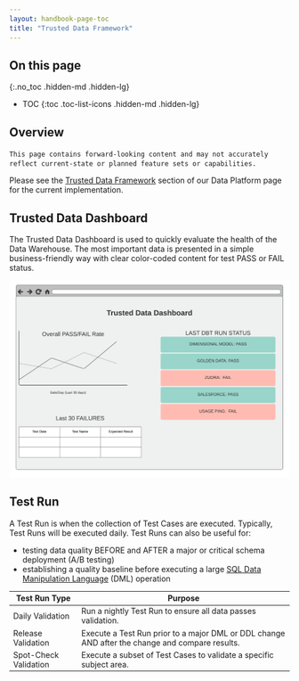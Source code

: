 ```yaml
---
layout: handbook-page-toc
title: "Trusted Data Framework"
---
```


## On this page
{:.no_toc .hidden-md .hidden-lg}

- TOC
{:toc .toc-list-icons .hidden-md .hidden-lg}

## Overview

`This page contains forward-looking content and may not accurately reflect current-state or planned feature sets or capabilities.`

Please see the [Trusted Data Framework](/handbook/business-ops/data-team/platform/#tdf) section of our Data Platform page for the current implementation.

## Trusted Data Dashboard

The Trusted Data Dashboard is used to quickly evaluate the health of the Data Warehouse. The most important data is presented in a simple business-friendly way with clear color-coded content for test PASS or FAIL status.

![Trusted Data Dashboard](/handbook/business-ops/data-team/direction/trusted-data/trusted_data_dashboard.png)

## Test Run

A Test Run is when the collection of Test Cases are executed. Typically, Test Runs will be executed daily. Test Runs can also be useful for:

- testing data quality BEFORE and AFTER a major or critical schema deployment (A/B testing)
- establishing a quality baseline before executing a large [SQL Data Manipulation Language](https://en.wikipedia.org/wiki/Data_manipulation_language) (DML) operation

| Test Run Type         | Purpose                                                                                         |
| --------------------- | ----------------------------------------------------------------------------------------------- |
| Daily Validation      | Run a nightly Test Run to ensure all data passes validation.                                    |
| Release Validation    | Execute a Test Run prior to a major DML or DDL change AND after the change and compare results. |
| Spot-Check Validation | Execute a subset of Test Cases to validate a specific subject area.                             |
